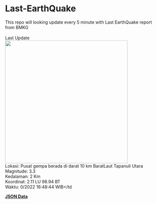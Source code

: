 # Last-EarthQuake
This repo will looking update every 5 minute with Last EarthQuake report from BMKG
<br>
<br>
Last Update
<br>
<img src="https://ews.bmkg.go.id/TEWS/data/20221003164844.mmi.jpg" width="400"/>
<br>
Lokasi: Pusat gempa berada di darat 10 km BaratLaut Tapanuli Utara <br>
Magnitude: 3.3 <br>
Kedalaman: 2 Km <br>
Koordinat: 2.11 LU 98.94 BT <br>
Waktu: 0/2022 16:48:44 WIB</td <br>

<a href="./data/data.json">**JSON Data**</a>
